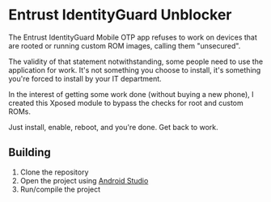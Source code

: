 Entrust IdentityGuard Unblocker
===============================

The Entrust IdentityGuard Mobile OTP app refuses to work on devices that are rooted or running custom ROM images, calling them "unsecured".

The validity of that statement notwithstanding, some people need to use the application for work.
It's not something you choose to install, it's something you're forced to install by your IT department.

In the interest of getting some work done (without buying a new phone), I created this Xposed
module to bypass the checks for root and custom ROMs.

Just install, enable, reboot, and you're done. Get back to work.

Building
--------

1. Clone the repository
2. Open the project using [Android Studio](https://developer.android.com/sdk/installing/studio.html)
3. Run/compile the project
